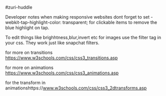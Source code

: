 #zuri-huddle


Developer notes 
when making responsive websites dont forget to set -webkit-tap-highlight-color: transparent; for clickable items to remove the blue highlight on tap.

To edit things like brighhtness,blur,invert etc for images use the filter tag in your css. They work just like snapchat filters.


for more on transitions https://www.w3schools.com/css/css3_transitions.asp

for more on animations https://www.w3schools.com/css/css3_animations.asp

for the transform in animationshttps://www.w3schools.com/css/css3_2dtransforms.asp